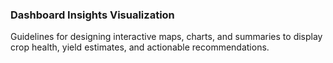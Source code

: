 ### Dashboard Insights Visualization
Guidelines for designing interactive maps, charts, and summaries to display crop health, yield estimates, and actionable recommendations.
